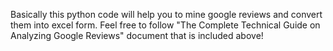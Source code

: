 Basically this python code will help you to mine google reviews and convert them into excel form.
Feel free to follow "The Complete Technical Guide on Analyzing Google Reviews" document that is included above!
